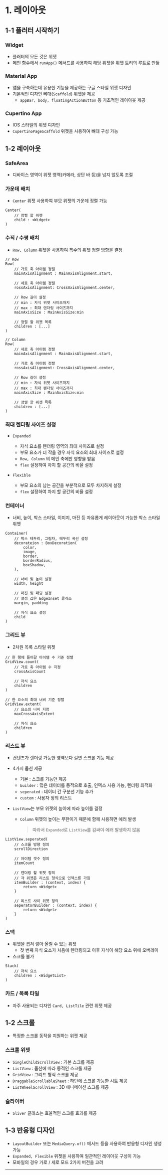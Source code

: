 # 1. 레이아웃

## 1-1 플러터 시작하기

### Widget

- 플러터의 모든 것은 위젯
- 메인 함수에서 `runApp()` 메서드를 사용하여 해당 위젯을 위젯 트리의 루트로 만듦

### Material App

- 앱을 구축하는데 유용한 기능을 제공하는 구글 스타일 위젯 디자인
- 기본적인 디자인 뼈대(`Scaffold`) 위젯을 제공
  - `appBar, body, floatingActionButton` 등 기초적인 레이아웃 제공

### Cupertino App

- IOS 스타일의 위젯 디자인
- `CupertinoPageScaffold` 위젯을 사용하여 뼈대 구성 가능

## 1-2 레이아웃

### SafeArea

- 디바이스 영역이 위젯 영역(카메라, 상단 바 등)을 넘지 않도록 조절

### 가운데 배치

- `Center` 위젯 사용하여 부모 위젯의 가운데 정렬 가능

```
Center(
    // 정렬 할 위젯
    child : <Widget>
)
```

### 수직 / 수평 배치

- `Row, Column` 위젯을 사용하여 복수의 위젯 정렬 방향을 결정

```
// Row
Row(
    // 가로 축 아이템 정렬
    mainAxisAlignment : MainAxisAlignment.start,

    // 세로 축 아이템 정렬
    rossAxisAlignment: CrossAxisAlignment.center,

    // Row 길이 설정
    // min : 자식 위젯 사이즈까지
    // max : 최대 렌더링 사이즈까지
    mainAxisSize : MainAxisSize:min

    // 정렬 할 위젯 목록
    children : [...]
)

// Column
Row(
    // 세로 축 아이템 정렬
    mainAxisAlignment : MainAxisAlignment.start,

    // 가로 축 아이템 정렬
    rossAxisAlignment: CrossAxisAlignment.center,

    // Row 길이 설정
    // min : 자식 위젯 사이즈까지
    // max : 최대 렌더링 사이즈까지
    mainAxisSize : MainAxisSize:min

    // 정렬 할 위젯 목록
    children : [...]
)
```

### 최대 렌더링 사이즈 설정

- `Expanded`

  - 자식 요소를 렌더링 영역의 최대 사이즈로 설정
  - 부모 요소가 더 작을 경우 자식 요소의 최대 사이즈로 설정
  - `Row, Column` 의 메인 축에만 영향을 받음
  - `flex` 설정하여 차지 할 공간의 비율 설정

- `Flexible`
  - 부모 요소의 남는 공간을 부분적으로 모두 차지하게 설정
  - `flex` 설정하여 차지 할 공간의 비율 설정

### 컨테이너

- 너비, 높이, 박스 스타일, 이미지, 마진 등 자유롭게 레이아웃이 가능한 박스 스타일 위젯

```
Container(
    // 박스 테두리, 그림자, 테두리 곡선 설정
    decorateion : BoxDecoration(
        color,
        image,
        border,
        borderRadius,
        boxShadow,
    ),

    // 너비 및 높이 설정
    width, height

    // 마진 및 패딩 설정
    // 설정 값은 EdgeInset 클래스
    margin, padding

    // 자식 요소 설정
    child
)
```

### 그리드 뷰

- 2차원 목록 스타일 위젯

```
// 한 행에 들어갈 아이템 수 기준 정렬
GridView.count(
    // 가로 축 아이템 수 지정
    crossAxisCount

    // 자식 요소
    children
)

// 한 요소의 최대 너비 기준 정렬
GridView.extent(
    // 요소의 너비 지정
    maxCrossAxisExtent

    // 자식 요소
    children
)
```

### 리스트 뷰

- 컨텐츠가 렌더링 가능한 영역보다 길면 스크롤 기능 제공
- 4가지 옵션 제공

  - 기본 : 스크롤 기능만 제공
  - `builder` : 많은 데이터를 동적으로 호출, 인덱스 사용 가능, 렌더링 최적화
  - `seperated` : 데이터 간 구분선 기능 추가
  - `custom` : 사용자 정의 리스트

- `ListView`는 부모 위젯의 높이에 따라 높이를 결정
  - `Column` 위젯의 높이는 무한이기 때문에 함께 사용하면 에러 발생
    > 따라서 `Expanded`로 `ListView`를 감싸야 에러 발생하지 않음

```
ListView.seperated(
    // 스크롤 방향 정의
    scrollDirection

    // 아이템 갯수 정의
    itemCount

    // 렌더링 할 위젯 정의
    // 각 위젯은 리스트 형식으로 인덱스를 가짐
    itemBuilder : (context, index) {
        return <Widget>
    }

    // 리스트 사이 위젯 정의
    seperatorBuilder : (context, index) {
        return <Widget>
    }
)
```

### 스택

- 위젯을 겹쳐 쌓아 올릴 수 있는 위젯
  - 첫 번째 자식 요소가 처음에 렌더링되고 이후 자식이 해당 요소 위에 오버레이
- 스크롤 불가

```
Stack(
    // 자식 요소
    children : <WidgetList>
)
```

### 카드 / 목록 타일

- 자주 사용되는 디자인 `Card, ListTile` 관련 위젯 제공

## 1-2 스크롤

- 특정한 스크롤 동작을 지원하는 위젯 제공

### 스크롤 위젯

- `SingleChildScrollView` : 기본 스크롤 제공
- `ListView` : 옵션에 따라 동적인 스크롤 제공
- `GridView` : 그리드 형식 스크롤 제공
- `DraggableScrollableSheet` : 하단에 스크롤 가능한 시트 제공
- `ListWheelScrollView` : 3D 애니메이션 스크롤 제공

### 슬라이버

- `Sliver` 클래스는 효율적인 스크롤 효과를 제공

## 1-3 반응형 디자인

- `LayoutBuilder` 또는 `MediaQuery.of()` 메서드 등을 사용하여 반응형 디자인 생성 가능
- `Expanded, Flexible` 위젯을 사용하여 일관적인 레이아웃 구성이 가능
- 모바일의 경우 가로 / 세로 모드 2가지 버전을 고려

---
